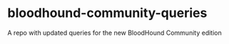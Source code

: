 # bloodhound-community-queries
A repo with updated queries for the new BloodHound Community edition

